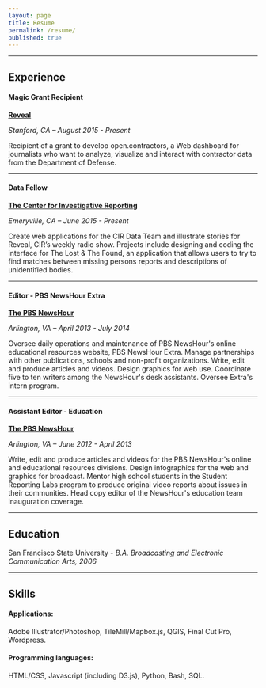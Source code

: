 ```yaml
---
layout: page
title: Resume
permalink: /resume/
published: true
---
```


---

## **Experience**

#### Magic Grant Recipient

**[Reveal](http://revealnews.org)**

*Stanford, CA – August 2015 - Present*

Recipient of a grant to develop open.contractors, a Web dashboard for journalists who want to analyze, visualize and interact with contractor data from the Department of Defense.

___

#### Data Fellow

**[The Center for Investigative Reporting](https://www.revealnews.org/)** 

*Emeryville, CA – June 2015 - Present*

Create web applications for the CIR Data Team and illustrate stories for Reveal, CIR’s weekly radio show. Projects include designing and coding the interface for The Lost & The Found, an application that allows users to try to find matches between missing persons reports and descriptions of unidentified bodies. 

___

#### Editor - PBS NewsHour Extra

**[The PBS NewsHour](http://www.pbs.org/newshour/extra)**

*Arlington, VA – April 2013 - July 2014*

Oversee daily operations and maintenance of PBS NewsHour's online educational resources website, PBS NewsHour Extra. Manage partnerships with other publications, schools and non-profit organizations. Write, edit and produce articles and videos. Design graphics for web use. Coordinate five to ten writers among the NewsHour's desk assistants. Oversee Extra's intern program.

___

#### Assistant Editor - Education

**[The PBS NewsHour](http://www.pbs.org/newshour/)**

*Arlington, VA – June 2012 - April 2013*

Write, edit and produce articles and videos for the PBS NewsHour's online and educational resources divisions. Design infographics for the web and graphics for broadcast. Mentor high school students in the Student Reporting Labs program to produce original video reports about issues in their communities. Head copy editor of the NewsHour's education team inauguration coverage.

___

## **Education**  

San Francisco State University - *B.A. Broadcasting and Electronic Communication Arts, 2006*

___

## **Skills**

#### Applications:
Adobe Illustrator/Photoshop, TileMill/Mapbox.js, QGIS, Final Cut Pro, Wordpress.

#### Programming languages:
HTML/CSS, Javascript (including D3.js), Python, Bash, SQL.
